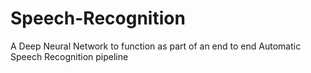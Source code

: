 # Speech-Recognition
A Deep Neural Network to function as part of an end to end Automatic Speech Recognition pipeline
